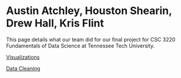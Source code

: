 # Austin Atchley, Houston Shearin, Drew Hall, Kris Flint

This page details what our team did for our final project for CSC 3220 Fundamentals of Data Science at Tennessee Tech University.

<a href="https://github.com/austinatchley1/Data-Science-Team-Project/tree/master/Visualization.html">Visualizations </a>

<a href="https://austinatchley1.github.io/Data-Science-Team-Project/Data-Cleaning.html">Data Cleaning </a>

